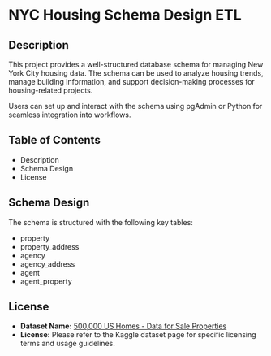# NYC Housing Schema Design ETL



## Description
This project provides a well-structured database schema for managing New York City housing data. The schema can be used to analyze housing trends, manage building information, and support decision-making processes for housing-related projects.

Users can set up and interact with the schema using pgAdmin or Python for seamless integration into workflows.



## Table of Contents
- Description
- Schema Design
- License



## Schema Design
The schema is structured with the following key tables:
- property
- property_address
- agency
- agency_address
- agent
- agent_property



## License
- **Dataset Name:** [500,000 US Homes - Data for Sale Properties](https://www.kaggle.com/datasets/polartech/500000-us-homes-data-for-sale-properties)  
- **License:** Please refer to the Kaggle dataset page for specific licensing terms and usage guidelines.
